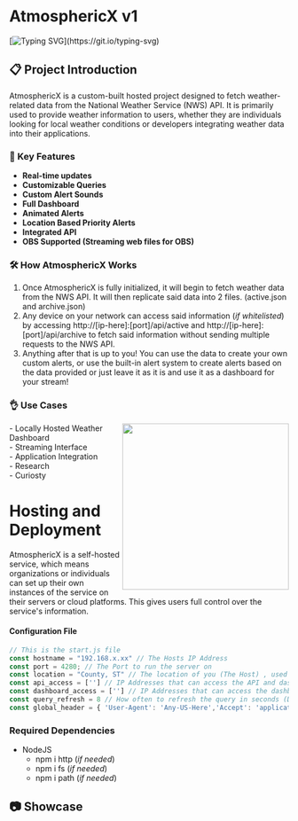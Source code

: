 # AtmosphericX v1
[![Typing SVG](https://readme-typing-svg.herokuapp.com?font=Fira+Code&weight=1&duration=2000&pause=1000&color=F70000&width=435&lines=Have+Questions%3F;Feel+free+to+contact+me!)](https://git.io/typing-svg)

## 📋 Project Introduction
AtmosphericX is a custom-built hosted project designed to fetch weather-related data from the National Weather Service (NWS) API. It is primarily used to provide weather information to users, whether they are individuals looking for local weather conditions or developers integrating weather data into their applications.

### 🔑 Key Features
 - **Real-time updates**
 - **Customizable Queries**
 - **Custom Alert Sounds**
 - **Full Dashboard**
 - **Animated Alerts**
 - **Location Based Priority Alerts**
 - **Integrated API**
 - **OBS Supported (Streaming web files for OBS)**


### 🛠️ How AtmosphericX Works

 1. Once AtmosphericX is fully initialized, it will begin to fetch weather data from the NWS API. It will then replicate said data into 2 files. (active.json and archive.json)
 2. Any device on your network can access said information (*if whitelisted*) by accessing http://[ip-here]:[port]/api/active and http://[ip-here]:[port]/api/archive to fetch said information without sending multiple requests to the NWS API.
 3. Anything after that is up to you! You can use the data to create your own custom alerts, or use the built-in alert system to create alerts based on the data provided or just leave it as it is and use it as a dashboard for your stream!

### 👌 Use Cases
<img align="right" height="300vh" src="https://github.com/K3YOMI/AtmosphericX/assets/54733885/e6cdf44a-ea6e-4acb-9386-e19ed1506507">
<p align="left">
- Locally Hosted Weather Dashboard<br>
- Streaming Interface<br>
- Application Integration<br>
- Research<br>
- Curiosty<br>
</p>


# Hosting and Deployment
AtmosphericX is a self-hosted service, which means organizations or individuals can set up their own instances of the service on their servers or cloud platforms. This gives users full control over the service's information.

#### Configuration File
```js
// This is the start.js file
const hostname = "192.168.x.xx" // The Hosts IP Address
const port = 4280; // The Port to run the server on
const location = "County, ST" // The location of you (The Host) , used to send private alerts to you during severe weather events.
const api_access = [''] // IP Addresses that can access the API and dashboard. (You can also do a wildcard '*' to allow all IP Addresses to access the API and dashboard.)
const dashboard_access = [''] // IP Addresses that can access the dashboard. (You can also do a wildcard '*' to allow all IP Addresses to access the dashboard.)
const query_refresh = 8 // How often to refresh the query in seconds (Default: 8, seems to be the fastest without getting rate limited)
const global_header = { 'User-Agent': 'Any-US-Here','Accept': 'application/geo+json','Accept-Language': 'en-US'}
```

### Required Dependencies
- NodeJS
  - npm i http (*if needed*)
  - npm i fs (*if needed*)
  - npm i path (*if needed*)


## 📷 Showcase

